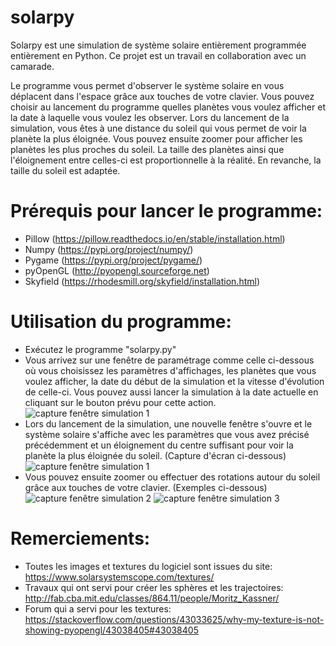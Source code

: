 # solarpy

Solarpy est une simulation de système solaire entièrement programmée entièrement en Python. Ce projet est un travail en collaboration avec un camarade.

Le programme vous permet d'observer le système solaire en vous déplacent dans l'espace grâce aux touches de votre clavier. Vous pouvez choisir au lancement du programme quelles planètes vous voulez afficher et la date à laquelle vous voulez les observer.
Lors du lancement de la simulation, vous êtes à une distance du soleil qui vous permet de voir la planète la plus éloignée. Vous pouvez ensuite zoomer pour afficher les planètes les plus proches du soleil. La taille des planètes ainsi que l'éloignement entre celles-ci est proportionnelle à la réalité. En revanche, la taille du soleil est adaptée.


# Prérequis pour lancer le programme:
  - Pillow (https://pillow.readthedocs.io/en/stable/installation.html)
  - Numpy (https://pypi.org/project/numpy/)
  - Pygame (https://pypi.org/project/pygame/)
  - pyOpenGL (http://pyopengl.sourceforge.net)
  - Skyfield (https://rhodesmill.org/skyfield/installation.html)
  
  
# Utilisation du programme:
  - Exécutez le programme "solarpy.py"
  - Vous arrivez sur une fenêtre de paramétrage comme celle ci-dessous où vous choisissez les paramètres d'affichages, les planètes que vous voulez afficher, la date du début de la simulation et la vitesse d'évolution de celle-ci. Vous pouvez aussi lancer la simulation à la date actuelle en cliquant sur le bouton prévu pour cette action.
  ![capture fenêtre simulation 1](https://user-images.githubusercontent.com/46789972/55513635-77ea2f80-5666-11e9-941e-88186a0a5124.png)
  - Lors du lancement de la simulation, une nouvelle fenêtre s'ouvre et le système solaire s'affiche avec les paramètres que vous avez précisé précédemment et un éloignement du centre suffisant pour voir la planète la plus éloignée du soleil. (Capture d'écran ci-dessous)
  ![capture fenêtre simulation 1](https://user-images.githubusercontent.com/46789972/55514387-39557480-5668-11e9-9c01-ee55d80fc8e9.png)
  - Vous pouvez ensuite zoomer ou effectuer des rotations autour du soleil grâce aux touches de votre clavier. (Exemples ci-dessous)
  ![capture fenêtre simulation 2](https://user-images.githubusercontent.com/46789972/55514598-d44e4e80-5668-11e9-8785-fac277b91845.png)
  ![capture fenêtre simulation 3](https://user-images.githubusercontent.com/46789972/55514614-ddd7b680-5668-11e9-8836-a3e8e01a300b.png)

# Remerciements:
  - Toutes les images et textures du logiciel sont issues du site: https://www.solarsystemscope.com/textures/
  - Travaux qui ont servi pour créer les sphères et les trajectoires: http://fab.cba.mit.edu/classes/864.11/people/Moritz_Kassner/
  - Forum qui a servi pour les textures: https://stackoverflow.com/questions/43033625/why-my-texture-is-not-showing-pyopengl/43038405#43038405
